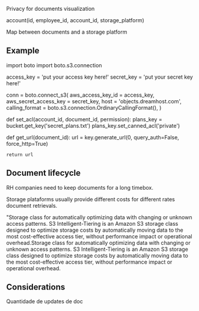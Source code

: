Privacy for documents visualization

account(id, employee_id, account_id, storage_platform)

Map between documents and a storage platform

## Example

import boto
import boto.s3.connection

access_key = 'put your access key here!'
secret_key = 'put your secret key here!'

conn = boto.connect_s3(
        aws_access_key_id = access_key,
        aws_secret_access_key = secret_key,
        host = 'objects.dreamhost.com',
        calling_format = boto.s3.connection.OrdinaryCallingFormat(),
        )

def set_acl(account_id, document_id, permission):
    plans_key = bucket.get_key('secret_plans.txt')
    plans_key.set_canned_acl('private')

def get_url(document_id):
    url = key.generate_url(0, query_auth=False, force_http=True)

    return url


## Document lifecycle
RH companies need to keep documents for a long timebox.

Storage plataforms usually provide different costs for different rates document retrievals.

"Storage class for automatically optimizing data with changing or unknown access patterns. S3 Intelligent-Tiering is an Amazon S3 storage class designed to optimize storage costs by automatically moving data to the most cost-effective access tier, without performance impact or operational overhead.Storage class for automatically optimizing data with changing or unknown access patterns. S3 Intelligent-Tiering is an Amazon S3 storage class designed to optimize storage costs by automatically moving data to the most cost-effective access tier, without performance impact or operational overhead.


## Considerations
Quantidade de updates de doc
